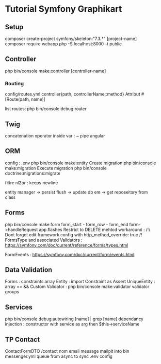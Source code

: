 # Tutorial Symfony Graphikart

## Setup

composer create-project symfony/skeleton:"7.3.\*" [project-name]
composer require webapp
php -S localhost:8000 -t public

## Controller

php bin/console make:controller [controller-name]

### Routing

config/routes.yml
controller{path, controllerName::method}
Attribut #[Route(path, name)]

list routes:
php bin/console debug:router

## Twig

concatenation operator inside var : ~
pipe angular

## ORM

config : .env
php bin/console make:entity
Create migration
php bin/console make:migration
Execute migration
php bin/console doctrine:migrations:migrate

filtre nl2br : keeps newline

entity manager -> persist
flush -> update db
em -> get reposeitory from class

## Forms

php bin/console make:form
form_start - form_row - form_end
form->handleRequest
app.flashes
Restrict to DELETE mehtod workaround : <input type="hidden" name="_method" value="DELETE">
/!\ Dont forget edit framework config with http_method_override: true /!\
FormsType and associated Validators : https://symfony.com/doc/current/reference/forms/types.html

FormEvents : https://symfony.com/doc/current/form/events.html

## Data Validation

Forms : constraints array
Entity : import Constraint as Assert
UniqueEntity : array == &&
Custom Validator : php bin/console make:validator
validator groups

## Services

php bin/console debug:autowiring [name] | grep [name]
dependancy injection : constructor with service as arg then $this->serviceName

## TP Contact

ContactFormDTO
/contact
nom email message
mailpit into bin
messenger.yml queue from async to sync
.env config
